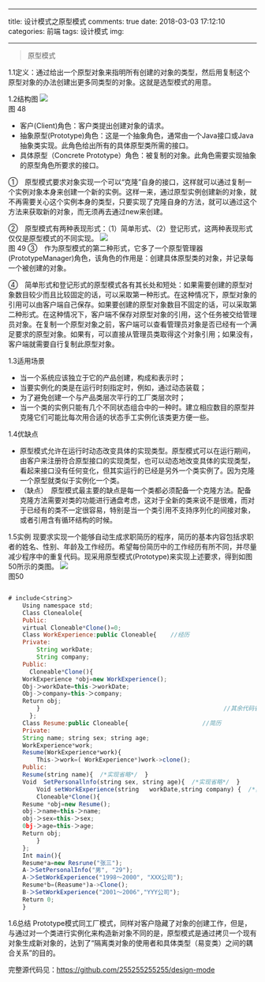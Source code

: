 ﻿
---
title: 设计模式之原型模式
comments: true
date: 2018-03-03 17:12:10
categories: 前端
tags: 设计模式
img:

---

>  原型模式

1.1定义：通过给出一个原型对象来指明所有创建的对象的类型，然后用复制这个原型对象的办法创建出更多同类型的对象。这就是选型模式的用意。

1.2结构图
![ ](http://images.cnblogs.com/cnblogs_com/cliy-10/1232443/o_48.png)    
图 48

* 客户(Client)角色：客户类提出创建对象的请求。
* 抽象原型(Prototype)角色：这是一个抽象角色，通常由一个Java接口或Java抽象类实现。此角色给出所有的具体原型类所需的接口。
* 具体原型（Concrete Prototype）角色：被复制的对象。此角色需要实现抽象的原型角色所要求的接口。

①　原型模式要求对象实现一个可以“克隆”自身的接口，这样就可以通过复制一个实例对象本身来创建一个新的实例。这样一来，通过原型实例创建新的对象，就不再需要关心这个实例本身的类型，只要实现了克隆自身的方法，就可以通过这个方法来获取新的对象，而无须再去通过new来创建。

②　原型模式有两种表现形式：（1）简单形式、（2）登记形式，这两种表现形式仅仅是原型模式的不同实现。
![ ](http://images.cnblogs.com/cnblogs_com/cliy-10/1232443/o_49.png)    
图 49
③　作为原型模式的第二种形式，它多了一个原型管理器(PrototypeManager)角色，该角色的作用是：创建具体原型类的对象，并记录每一个被创建的对象。

④　简单形式和登记形式的原型模式各有其长处和短处：如果需要创建的原型对象数目较少而且比较固定的话，可以采取第一种形式。在这种情况下，原型对象的引用可以由客户端自己保存。如果要创建的原型对象数目不固定的话，可以采取第二种形式。在这种情况下，客户端不保存对原型对象的引用，这个任务被交给管理员对象。在复制一个原型对象之前，客户端可以查看管理员对象是否已经有一个满足要求的原型对象。如果有，可以直接从管理员类取得这个对象引用；如果没有，客户端就需要自行复制此原型对象。

1.3适用场景
* 当一个系统应该独立于它的产品创建，构成和表示时；
* 当要实例化的类是在运行时刻指定时，例如，通过动态装载；
* 为了避免创建一个与产品类层次平行的工厂类层次时；
* 当一个类的实例只能有几个不同状态组合中的一种时。建立相应数目的原型并克隆它们可能比每次用合适的状态手工实例化该类更方便一些。

1.4优缺点

* 原型模式允许在运行时动态改变具体的实现类型。原型模式可以在运行期间，由客户来注册符合原型接口的实现类型，也可以动态地改变具体的实现类型，看起来接口没有任何变化，但其实运行的已经是另外一个类实例了。因为克隆一个原型就类似于实例化一个类。
* （缺点）　原型模式最主要的缺点是每一个类都必须配备一个克隆方法。配备克隆方法需要对类的功能进行通盘考虑，这对于全新的类来说不是很难，而对于已经有的类不一定很容易，特别是当一个类引用不支持序列化的间接对象，或者引用含有循环结构的时候。

1.5实例
现要求实现一个能够自动生成求职简历的程序，简历的基本内容包括求职者的姓名、性别、年龄及工作经历。希望每份简历中的工作经历有所不同，并尽量减少程序中的重复代码。现采用原型模式(Prototype)来实现上述要求，得到如图50所示的类图。
![ ](http://images.cnblogs.com/cnblogs_com/cliy-10/1232443/o_50.png)    
图50

```javascript

# include＜string＞
    Using namespace std;
    Class Clonealole{
    Public:
    virtual Cloneable*Clone()=0;
    Class WorkExperience:public Cloneable{    //经历
    Private:
        String workDate;
        String company;
    Public:
      Cloneable*Clone(){
    WorkExperience *obj=new WorkExperience();
    Obj-＞workDate=this-＞workDate;
    Obj-＞company=this-＞company;
    Return obj;
        }                                                    //其余代码省略
      };
    Class Resume:public Cloneable{                     //简历
    Private:
    String name; string sex; string age;
    WorkExperience*work;
    Resume(WorkExperience*work){
        This-＞work=( WorkExperience*)work->clone();
    Public:
    Resume(string name){  /*实现省略*/  }
    Void  SetPersonallnfo(string sex, string age){  /*实现省略*/  }
        Void setWorkExperience(string   workDate,string company) {  /*实现省略*/  }
        Cloneable*Clone(){
    Resume *obj=new Resume();
    obj-＞name=this-＞name;
    obj-＞sex=this-＞sex;
    0bj-＞age=this-＞age;
    Return obj;
        }
    };
    Int main(){
    Resume*a=new Resrune("张三");
    A-＞SetPersonalInfo("男", "29");
    A-＞SetWorkExperience("1998～2000", "XXX公司");
    Resume*b=(Reasume*)a->Clone();
    B-＞SetWorkExperience("2001～2006","YYY公司");
    Return 0;
    }
```


1.6总结
Prototype模式同工厂模式，同样对客户隐藏了对象的创建工作，但是，与通过对一个类进行实例化来构造新对象不同的是，原型模式是通过拷贝一个现有对象生成新对象的，达到了“隔离类对象的使用者和具体类型（易变类）之间的耦合关系”的目的。

完整源代码见：https://github.com/255255255255/design-mode
